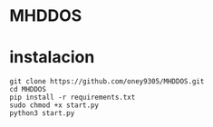 # MHDDOS



# instalacion

```shell script
git clone https://github.com/oney9305/MHDDOS.git
cd MHDDOS
pip install -r requirements.txt
sudo chmod +x start.py
python3 start.py
```
